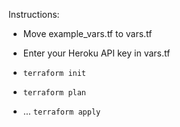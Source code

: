 Instructions:

* Move example_vars.tf to vars.tf
* Enter your Heroku API key in vars.tf
* `terraform init`
* `terraform plan`

* ... `terraform apply`
